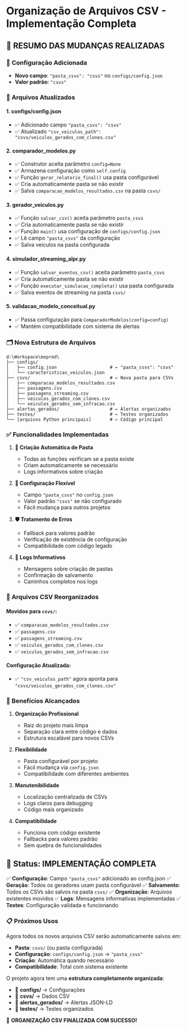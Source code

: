 # Organização de Arquivos CSV - Implementação Completa

## 📁 **RESUMO DAS MUDANÇAS REALIZADAS**

### 🔧 **Configuração Adicionada**
- **Novo campo**: `"pasta_csvs": "csvs"` no `configs/config.json`
- **Valor padrão**: `"csvs"`

### 📝 **Arquivos Atualizados**

#### 1. **configs/config.json**
- ✅ Adicionado campo `"pasta_csvs": "csvs"`
- ✅ Atualizado `"csv_veiculos_path": "csvs/veiculos_gerados_com_clones.csv"`

#### 2. **comparador_modelos.py**
- ✅ Construtor aceita parâmetro `config=None`
- ✅ Armazena configuração como `self.config`
- ✅ Função `gerar_relatorio_final()` usa pasta configurável
- ✅ Cria automaticamente pasta se não existir
- ✅ Salva `comparacao_modelos_resultados.csv` na pasta `csvs/`

#### 3. **gerador_veiculos.py**
- ✅ Função `salvar_csv()` aceita parâmetro `pasta_csvs`
- ✅ Cria automaticamente pasta se não existir
- ✅ Função `main()` usa configuração de `configs/config.json`
- ✅ Lê campo `"pasta_csvs"` da configuração
- ✅ Salva veículos na pasta configurada

#### 4. **simulador_streaming_alpr.py**
- ✅ Função `salvar_eventos_csv()` aceita parâmetro `pasta_csvs`
- ✅ Cria automaticamente pasta se não existir
- ✅ Função `executar_simulacao_completa()` usa pasta configurada
- ✅ Salva eventos de streaming na pasta `csvs/`

#### 5. **validacao_modelo_conceitual.py**
- ✅ Passa configuração para `ComparadorModelos(config=config)`
- ✅ Mantém compatibilidade com sistema de alertas

### 🗂️ **Nova Estrutura de Arquivos**

```
d:\Workspace\mopred\
├── configs/
│   ├── config.json                    # ← "pasta_csvs": "csvs"
│   └── caracteristicas_veiculos.json
├── csvs/                              # ← Nova pasta para CSVs
│   ├── comparacao_modelos_resultados.csv
│   ├── passagens.csv
│   ├── passagens_streaming.csv
│   ├── veiculos_gerados_com_clones.csv
│   └── veiculos_gerados_sem_infracao.csv
├── alertas_gerados/                   # ← Alertas organizados
├── testes/                            # ← Testes organizados
└── [arquivos Python principais]       # ← Código principal
```

### ✅ **Funcionalidades Implementadas**

1. **📁 Criação Automática de Pasta**
   - Todas as funções verificam se a pasta existe
   - Criam automaticamente se necessário
   - Logs informativos sobre criação

2. **🔧 Configuração Flexível**
   - Campo `"pasta_csvs"` no `config.json`
   - Valor padrão `"csvs"` se não configurado
   - Fácil mudança para outros projetos

3. **🛡️ Tratamento de Erros**
   - Fallback para valores padrão
   - Verificação de existência de configuração
   - Compatibilidade com código legado

4. **📝 Logs Informativos**
   - Mensagens sobre criação de pastas
   - Confirmação de salvamento
   - Caminhos completos nos logs

### 🔄 **Arquivos CSV Reorganizados**

#### Movidos para `csvs/`:
- ✅ `comparacao_modelos_resultados.csv`
- ✅ `passagens.csv`
- ✅ `passagens_streaming.csv`
- ✅ `veiculos_gerados_com_clones.csv`
- ✅ `veiculos_gerados_sem_infracao.csv`

#### Configuração Atualizada:
- ✅ `"csv_veiculos_path"` agora aponta para `"csvs/veiculos_gerados_com_clones.csv"`

### 🎯 **Benefícios Alcançados**

1. **Organização Profissional**
   - Raiz do projeto mais limpa
   - Separação clara entre código e dados
   - Estrutura escalável para novos CSVs

2. **Flexibilidade**
   - Pasta configurável por projeto
   - Fácil mudança via `config.json`
   - Compatibilidade com diferentes ambientes

3. **Manutenibilidade**
   - Localização centralizada de CSVs
   - Logs claros para debugging
   - Código mais organizado

4. **Compatibilidade**
   - Funciona com código existente
   - Fallbacks para valores padrão
   - Sem quebra de funcionalidades

## 🚀 **Status: IMPLEMENTAÇÃO COMPLETA**

✅ **Configuração**: Campo `"pasta_csvs"` adicionado ao config.json
✅ **Geração**: Todos os geradores usam pasta configurável
✅ **Salvamento**: Todos os CSVs são salvos na pasta `csvs/`
✅ **Organização**: Arquivos existentes movidos
✅ **Logs**: Mensagens informativas implementadas
✅ **Testes**: Configuração validada e funcionando

### 📋 **Próximos Usos**

Agora todos os novos arquivos CSV serão automaticamente salvos em:
- **Pasta**: `csvs/` (ou pasta configurada)
- **Configuração**: `configs/config.json` → `"pasta_csvs"`
- **Criação**: Automática quando necessário
- **Compatibilidade**: Total com sistema existente

O projeto agora tem uma **estrutura completamente organizada**:
- 📁 **configs/** → Configurações
- 📁 **csvs/** → Dados CSV
- 📁 **alertas_gerados/** → Alertas JSON-LD
- 📁 **testes/** → Testes organizados

🎉 **ORGANIZAÇÃO CSV FINALIZADA COM SUCESSO!**
